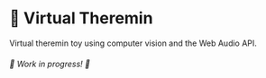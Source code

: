 # :musical_score: Virtual Theremin
Virtual theremin toy using computer vision and the Web Audio API.

###### :construction: Work in progress! :construction:
